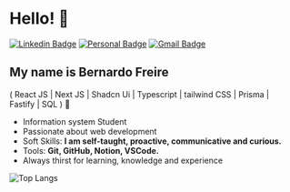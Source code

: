 #  Hello! 🤟


[![Linkedin Badge](https://img.shields.io/badge/-LinkedIn-6633cc?style=flat-square&logo=Linkedin&logoColor=white&link=https://www.linkedin.com/in/bernardosfreire/)](https://www.linkedin.com/in/bernardosfreire/)
[![Personal Badge](https://img.shields.io/badge/-Website-6633cc?style=flat-square&logo=Me&logoColor=white&link=https://bernardofreire.github.io/portfoliobernardo//)](https://bernardofreire.github.io/portfoliobernardo/)
[![Gmail Badge](https://img.shields.io/badge/-b.bernardo9815@gmail.com-6633cc?style=flat-square&logo=Gmail&logoColor=white&link=mailto:nanda.kipper@gmail.com)](mailto:b.bernardo9815@gmail.com)

## My name is Bernardo Freire
( React JS | Next JS | Shadcn Ui | Typescript | tailwind CSS | Prisma | Fastify | SQL ) 🚀

- Information system Student
- Passionate about web development
- Soft Skills: **I am self-taught, proactive, communicative and curious.**
- Tools:  **Git, GitHub, Notion, VSCode.**
- Always thirst for learning, knowledge and experience
 
  




![Top Langs](https://github-readme-stats.vercel.app/api/top-langs/?username=bernardofreire&hide=TeX&layout=compact)









